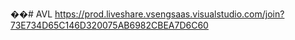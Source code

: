 ��#   A V L 
 https://prod.liveshare.vsengsaas.visualstudio.com/join?73E734D65C146D320075AB6982CBEA7D6C60
 
